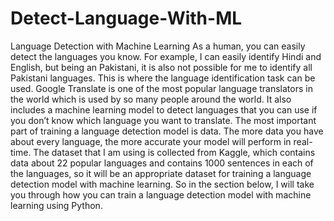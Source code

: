 # Detect-Language-With-ML

Language Detection with Machine Learning As a human, you can easily detect the languages you know. For example, I can easily identify Hindi and English, but being an Pakistani, it is also not possible for me to identify all Pakistani languages. This is where the language identification task can be used. Google Translate is one of the most popular language translators in the world which is used by so many people around the world. It also includes a machine learning model to detect languages that you can use if you don’t know which language you want to translate. The most important part of training a language detection model is data. The more data you have about every language, the more accurate your model will perform in real-time. The dataset that I am using is collected from Kaggle, which contains data about 22 popular languages and contains 1000 sentences in each of the languages, so it will be an appropriate dataset for training a language detection model with machine learning. So in the section below, I will take you through how you can train a language detection model with machine learning using Python.
